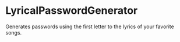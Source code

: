 # LyricalPasswordGenerator
Generates passwords using the first letter to the lyrics of your favorite songs. 
